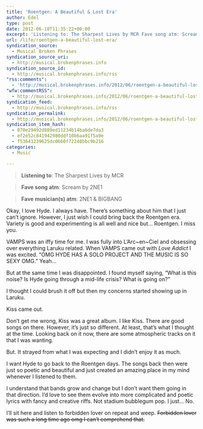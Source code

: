 ```yaml
---
title: 'Roentgen: A Beautiful & Lost Era'
author: Edel
type: post
date: 2012-06-18T11:35:22+00:00
excerpt: 'Listening to: The Sharpest Lives by MCR Fave song atm: Scream by 2NE1 Fave musician(s) atm: 2NE1 &amp; BIGBANG Okay, I love Hyde. I always have. There&rsquo;s something about him that I just can&rsquo;t ignore. However, I just wish I could bring back the Roentgen era. Variety is good and experimenting is all well and [...]'
url: /life/roentgen-a-beautiful-lost-era/
syndication_source:
  - Musical Broken Phrases
syndication_source_uri:
  - http://musical.brokenphrases.info
syndication_source_id:
  - http://musical.brokenphrases.info/rss
"rss:comments":
  - 'http://musical.brokenphrases.info/2012/06/roentgen-a-beautiful-lost-era/#comments'
"wfw:commentRSS":
  - http://musical.brokenphrases.info/2012/06/roentgen-a-beautiful-lost-era/feed/
syndication_feed:
  - http://musical.brokenphrases.info/rss
syndication_permalink:
  - http://musical.brokenphrases.info/2012/06/roentgen-a-beautiful-lost-era/
syndication_item_hash:
  - 870e29492d889ed11234b14ba6de7da3
  - ef2e52c841942980ddf10b6aa91f5a9e
  - f53641239625dc0660f72248bbc9b216
categories:
  - Music

---
```

> **Listening to**: The Sharpest Lives by MCR
  
> **Fave song atm**: Scream by 2NE1
  
> **Fave musician(s) atm**: 2NE1 & BIGBANG 

Okay, I love Hyde. I always have. There&#8217;s something about him that I just can&#8217;t ignore. However, I just wish I could bring back the Roentgen era. Variety is good and experimenting is all well and nice but&#8230; Roentgen. I miss you.

VAMPS was an iffy time for me. I was fully into L&#8217;Arc~en~Ciel and obsessing over everything Laruku related. When VAMPS came out with _Love Addict_ I was excited. &#8220;OMG HYDE HAS A SOLO PROJECT AND THE MUSIC IS SO SEXY OMG.&#8221; Yeah&#8230;

But at the same time I was disappointed. I found myself saying, &#8220;What is this noise? Is Hyde going through a mid-life crisis? What is going on?&#8221;

I thought I could brush it off but then my concerns started showing up in Laruku.

Kiss came out.

Don&#8217;t get me wrong, Kiss was a great album. I like Kiss. There are good songs on there. However, it&#8217;s just so different. At least, that&#8217;s what I thought at the time. Looking back on it now, there are some atmospheric tracks on it that I was wanting.

But. It strayed from what I was expecting and I didn&#8217;t enjoy it as much.

I want Hyde to go back to the Roentgen days. The songs back then were just so poetic and beautiful and just created an amazing place in my mind whenever I listened to them.

I understand that bands grow and change but I don&#8217;t want them going in that direction. I&#8217;d love to see them evolve into more complicated and poetic lyrics with fancy and creative riffs. Not stadium bubblegum pop. I just&#8230; No.

I&#8217;ll sit here and listen to forbidden lover on repeat and weep. <strike>Forbidden lover was such a long time ago omg I can&#8217;t comprehend that.</strike>

<ol class="footnote">
</ol>